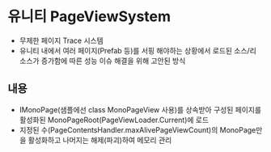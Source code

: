 # 유니티 PageViewSystem
* 무제한 페이지 Trace 시스템
* 유니티 내에서 여러 페이지(Prefab 등)를 서핑 해야하는 상황에서 로드된 소스/리소스가 증가함에 따른 성능 이슈 해결을 위해 고안된 방식

## 내용
* IMonoPage(샘플에선 class MonoPageView 사용)를 상속받아 구성된 페이지를 활성화된 MonoPageRoot(PageViewLoader.Current)에 로드<br>
* 지정된 수(PageContentsHandler.maxAlivePageViewCount)의 MonoPage만을 활성화하고 나머지는 해제(파괴)하여 메모리 관리
